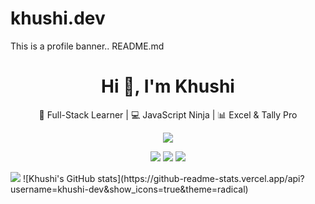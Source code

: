 # khushi.dev
This is a profile banner..
README.md
<h1 align="center">Hi 👋, I'm Khushi</h1>
<p align="center">🚀 Full-Stack Learner | 💻 JavaScript Ninja | 📊 Excel & Tally Pro</p>
<p align="center">
  <img src="https://readme-typing-svg.herokuapp.com?font=Jetbrains+Mono&size=24&duration=3000&color=F76C6C&center=true&vCenter=true&width=500&lines=Welcome+to+my+GitHub!;Building+unique+projects+daily;">
</p>
<p align="center">
  <img src="https://img.shields.io/badge/JavaScript-ES6+-yellow?style=for-the-badge&logo=javascript" />
  <img src="https://img.shields.io/badge/Tally-ERP-green?style=for-the-badge" />
  <a href="https://www.linkedin.com/in/yourprofile"><img src="https://img.shields.io/badge/LinkedIn-blue?style=for-the-badge&logo=linkedin" /></a>
</p>
<img src="https://raw.githubusercontent.com/khushi-dev/khushi-dev/output/github-contribution-grid-snake.svg" />
![Khushi's GitHub stats](https://github-readme-stats.vercel.app/api?username=khushi-dev&show_icons=true&theme=radical)
